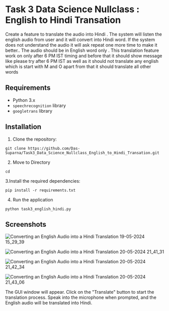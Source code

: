 # Task 3 Data Science Nullclass : English to Hindi Transation

Create a feature to translate the audio into Hindi . The system will listen the english audio from user and it will convert into Hindi word. If the system does not understand the audio it will ask repeat one more time to make it better.. The audio should be in English word only . This translation feature work on only after 6 PM IST timing and before that it should show message like please try after 6 PM IST as well as it should not translate any english which is start with M and O apart from that it should translate all other words 

## Requirements

- Python 3.x
- `speechrecognition` library
- `googletrans` library

## Installation

1. Clone the repository:
```
git clone https://github.com/Das-Suparna/Task3_Data_Science_Nullclass_English_to_Hindi_Transation.git
```

2. Move to Directory
```
cd 
```

3.Install the required dependencies:
```
pip install -r requirements.txt
```

4. Run the application
```
python task3_english_hindi.py
```

## Screenshots

![Converting an English Audio into a Hindi Translation 19-05-2024 15_29_39](https://github.com/Das-Suparna/Task3_Data_Science_Nullclass_English_to_Hindi_Transation/assets/131431013/11b2c017-289e-437c-b296-5ae2c4588c27)

![Converting an English Audio into a Hindi Translation 20-05-2024 21_41_31](https://github.com/Das-Suparna/Task3_Data_Science_Nullclass_English_to_Hindi_Transation/assets/131431013/3b19a64e-0500-4292-a0f0-8174195232d0)

![Converting an English Audio into a Hindi Translation 20-05-2024 21_42_34](https://github.com/Das-Suparna/Task3_Data_Science_Nullclass_English_to_Hindi_Transation/assets/131431013/8d7cbb86-40c1-4a24-a8be-ce489cf167ad)

![Converting an English Audio into a Hindi Translation 20-05-2024 21_43_06](https://github.com/Das-Suparna/Task3_Data_Science_Nullclass_English_to_Hindi_Transation/assets/131431013/02f34237-569b-433b-ad59-a5da1d8f238f)

The GUI window will appear. Click on the "Translate" button to start the translation process. Speak into the microphone when prompted, and the English audio will be translated into Hindi.
